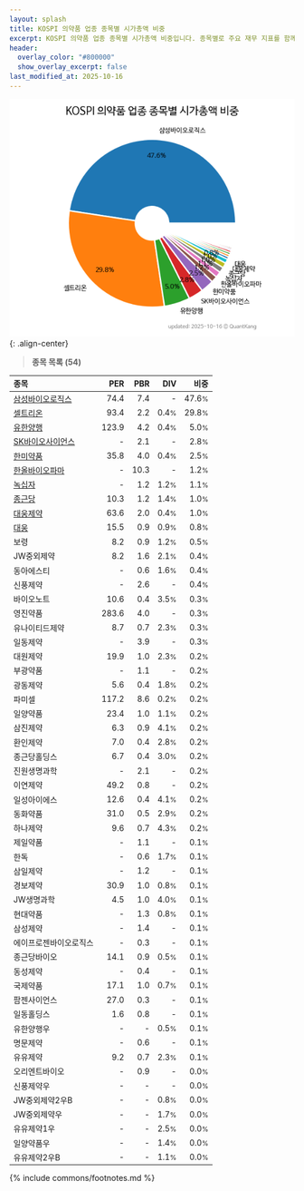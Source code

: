 ```yaml
---
layout: splash
title: KOSPI 의약품 업종 종목별 시가총액 비중
excerpt: KOSPI 의약품 업종 종목별 시가총액 비중입니다. 종목별로 주요 재무 지표를 함께 표시합니다.
header:
  overlay_color: "#800000"
  show_overlay_excerpt: false
last_modified_at: 2025-10-16
---
```



![KOSPI 의약품 업종 종목별 시가총액 비중](/stats/sector/images/kospi_업종_의약품_종목.png){: .align-center}


> **종목 목록 (54)**<a id="list"></a>

| **종목** | **PER** | **PBR** | **DIV** | **비중** |
| :------- | ------: | ------: | ------: | -------: |
| [삼성바이오로직스](/207940/) | 74.4 | 7.4 | - | 47.6<small>%</small> |
| [셀트리온](/068270/) | 93.4 | 2.2 | 0.4<small>%</small> | 29.8<small>%</small> |
| [유한양행](/000100/) | 123.9 | 4.2 | 0.4<small>%</small> | 5.0<small>%</small> |
| [SK바이오사이언스](/302440/) | - | 2.1 | - | 2.8<small>%</small> |
| [한미약품](/128940/) | 35.8 | 4.0 | 0.4<small>%</small> | 2.5<small>%</small> |
| [한올바이오파마](/009420/) | - | 10.3 | - | 1.2<small>%</small> |
| [녹십자](/006280/) | - | 1.2 | 1.2<small>%</small> | 1.1<small>%</small> |
| [종근당](/185750/) | 10.3 | 1.2 | 1.4<small>%</small> | 1.0<small>%</small> |
| [대웅제약](/069620/) | 63.6 | 2.0 | 0.4<small>%</small> | 1.0<small>%</small> |
| [대웅](/003090/) | 15.5 | 0.9 | 0.9<small>%</small> | 0.8<small>%</small> |
| 보령 | 8.2 | 0.9 | 1.2<small>%</small> | 0.5<small>%</small> |
| JW중외제약 | 8.2 | 1.6 | 2.1<small>%</small> | 0.4<small>%</small> |
| 동아에스티 | - | 0.6 | 1.6<small>%</small> | 0.4<small>%</small> |
| 신풍제약 | - | 2.6 | - | 0.4<small>%</small> |
| 바이오노트 | 10.6 | 0.4 | 3.5<small>%</small> | 0.3<small>%</small> |
| 영진약품 | 283.6 | 4.0 | - | 0.3<small>%</small> |
| 유나이티드제약 | 8.7 | 0.7 | 2.3<small>%</small> | 0.3<small>%</small> |
| 일동제약 | - | 3.9 | - | 0.3<small>%</small> |
| 대원제약 | 19.9 | 1.0 | 2.3<small>%</small> | 0.2<small>%</small> |
| 부광약품 | - | 1.1 | - | 0.2<small>%</small> |
| 광동제약 | 5.6 | 0.4 | 1.8<small>%</small> | 0.2<small>%</small> |
| 파미셀 | 117.2 | 8.6 | 0.2<small>%</small> | 0.2<small>%</small> |
| 일양약품 | 23.4 | 1.0 | 1.1<small>%</small> | 0.2<small>%</small> |
| 삼진제약 | 6.3 | 0.9 | 4.1<small>%</small> | 0.2<small>%</small> |
| 환인제약 | 7.0 | 0.4 | 2.8<small>%</small> | 0.2<small>%</small> |
| 종근당홀딩스 | 6.7 | 0.4 | 3.0<small>%</small> | 0.2<small>%</small> |
| 진원생명과학 | - | 2.1 | - | 0.2<small>%</small> |
| 이연제약 | 49.2 | 0.8 | - | 0.2<small>%</small> |
| 일성아이에스 | 12.6 | 0.4 | 4.1<small>%</small> | 0.2<small>%</small> |
| 동화약품 | 31.0 | 0.5 | 2.9<small>%</small> | 0.2<small>%</small> |
| 하나제약 | 9.6 | 0.7 | 4.3<small>%</small> | 0.2<small>%</small> |
| 제일약품 | - | 1.1 | - | 0.1<small>%</small> |
| 한독 | - | 0.6 | 1.7<small>%</small> | 0.1<small>%</small> |
| 삼일제약 | - | 1.2 | - | 0.1<small>%</small> |
| 경보제약 | 30.9 | 1.0 | 0.8<small>%</small> | 0.1<small>%</small> |
| JW생명과학 | 4.5 | 1.0 | 4.0<small>%</small> | 0.1<small>%</small> |
| 현대약품 | - | 1.3 | 0.8<small>%</small> | 0.1<small>%</small> |
| 삼성제약 | - | 1.4 | - | 0.1<small>%</small> |
| 에이프로젠바이오로직스 | - | 0.3 | - | 0.1<small>%</small> |
| 종근당바이오 | 14.1 | 0.9 | 0.5<small>%</small> | 0.1<small>%</small> |
| 동성제약 | - | 0.4 | - | 0.1<small>%</small> |
| 국제약품 | 17.1 | 1.0 | 0.7<small>%</small> | 0.1<small>%</small> |
| 팜젠사이언스 | 27.0 | 0.3 | - | 0.1<small>%</small> |
| 일동홀딩스 | 1.6 | 0.8 | - | 0.1<small>%</small> |
| 유한양행우 | - | - | 0.5<small>%</small> | 0.1<small>%</small> |
| 명문제약 | - | 0.6 | - | 0.1<small>%</small> |
| 유유제약 | 9.2 | 0.7 | 2.3<small>%</small> | 0.1<small>%</small> |
| 오리엔트바이오 | - | 0.9 | - | 0.0<small>%</small> |
| 신풍제약우 | - | - | - | 0.0<small>%</small> |
| JW중외제약2우B | - | - | 0.8<small>%</small> | 0.0<small>%</small> |
| JW중외제약우 | - | - | 1.7<small>%</small> | 0.0<small>%</small> |
| 유유제약1우 | - | - | 2.5<small>%</small> | 0.0<small>%</small> |
| 일양약품우 | - | - | 1.4<small>%</small> | 0.0<small>%</small> |
| 유유제약2우B | - | - | 1.1<small>%</small> | 0.0<small>%</small> |

{% include commons/footnotes.md %}